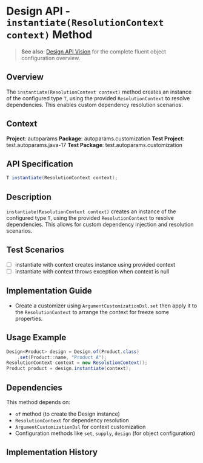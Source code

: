 # Design API - `instantiate(ResolutionContext context)` Method

> **See also**: [Design API Vision](design.md) for the complete fluent object configuration overview.

## Overview

The `instantiate(ResolutionContext context)` method creates an instance of the configured type `T`, using the provided `ResolutionContext` to resolve dependencies. This enables custom dependency resolution scenarios.

## Context

**Project**: autoparams
**Package**: autoparams.customization
**Test Project**: test.autoparams.java-17
**Test Package**: test.autoparams.customization

## API Specification

```java
T instantiate(ResolutionContext context);
```

## Description

`instantiate(ResolutionContext context)` creates an instance of the configured type `T`, using the provided `ResolutionContext` to resolve dependencies. This allows for custom dependency injection and resolution scenarios.

## Test Scenarios

- [ ] instantiate with context creates instance using provided context
- [ ] instantiate with context throws exception when context is null

## Implementation Guide

- Create a customizer using `ArgumentCustomizationDsl.set` then apply it to the `ResolutionContext` to arrange the context for freeze some properties.

## Usage Example

```java
Design<Product> design = Design.of(Product.class)
    .set(Product::name, "Product A");
ResolutionContext context = new ResolutionContext();
Product product = design.instantiate(context);
```

## Dependencies

This method depends on:
- `of` method (to create the Design instance)
- `ResolutionContext` for dependency resolution
- `ArgumentCustomizationDsl` for context customization
- Configuration methods like `set`, `supply`, `design` (for object configuration)

## Implementation History
